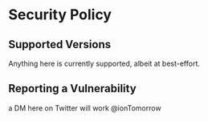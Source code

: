 # Security Policy

## Supported Versions

Anything here is currently supported, albeit at best-effort.

## Reporting a Vulnerability

a DM here on Twitter will work @ionTomorrow
